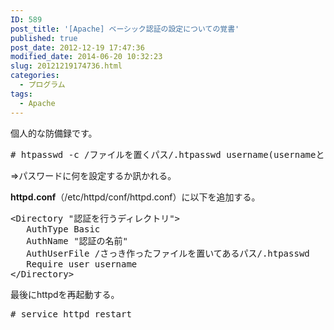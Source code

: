```yaml
---
ID: 589
post_title: '[Apache] ベーシック認証の設定についての覚書'
published: true
post_date: 2012-12-19 17:47:36
modified_date: 2014-06-20 10:32:23
slug: 20121219174736.html
categories:
  - プログラム
tags:
  - Apache
---
```

個人的な防備録です。
<!--more-->
<pre class="prettyprint linenums"># htpasswd -c /ファイルを置くパス/.htpasswd username(usernameという名前のユーザ)</pre>
<span class="text-muted">⇒パスワードに何を設定するか訊かれる。</span>

<b>httpd.conf</b>（/etc/httpd/conf/httpd.conf）に以下を追加する。
<pre class="prettyprint linenums">
&lt;Directory &quot;認証を行うディレクトリ&quot;&gt;
   AuthType Basic
   AuthName &quot;認証の名前&quot;
   AuthUserFile /さっき作ったファイルを置いてあるパス/.htpasswd
   Require user username
&lt;/Directory&gt;
</pre>

最後にhttpdを再起動する。
<pre class="prettyprint linenums"># service httpd restart</pre>